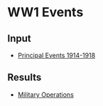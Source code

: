 # WW1 Events

## Input

* [Principal Events 1914-1918](https://tigersmuseum.github.io/history/events/ww1/events-1914-15.xhtml)



## Results

* [Military Operations](output/operations.xhtml)